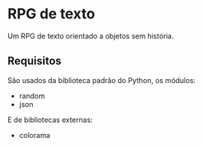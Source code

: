 # RPG de texto


 Um RPG de texto orientado a objetos sem história.


## Requisitos


São usados da biblioteca padrão do Python, os módulos:

 - random
 - json

E de bibliotecas externas:
 - colorama
